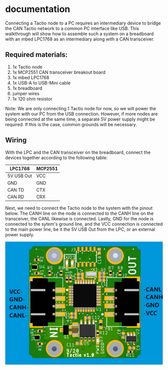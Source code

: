 # documentation
Connecting a Tactio node to a PC requires an intermediary device to bridge the CAN Tactio network to a common PC interface like USB. This walkthrough will show how to assemble such a system on a breadboard with an mbed LPC1768 as an intermediary along with a CAN transceiver.

## Required materials:
1. 1x Tactio node
2. 1x MCP2551 CAN transceiver breakout board
3. 1x mbed LPC1768
4. 1x USB-A to USB-Mini cable
5. 1x breadboard
6. jumper wires
7. 1x 120 ohm resistor

Note: We are only connecting 1 Tactio node for now, so we will power the system with our PC from the USB connection. However, if more nodes are being connected at the same time, a separate 5V power supply might be required. If this is the case, common grounds will be necessary.

## Wiring
With the LPC and the CAN transceiver on the breadboard, connect the devices together according to the following table:

|  LPC1768   | MCP2551 |
|------------|---------|
| 5V USB Out |   VCC   |
|    GND     |   GND   |
|   CAN TD   |   CTX   |
|   CAN RD   |   CRX   |

Next, we need to connect the Tactio node to the system with the pinout below. The CANH line on the node is connected to the CANH line on the transceiver, the CANL likewise is connected. Lastly, GND for the node is connected to the sytem's ground line, and the VCC connection is connected to the main power line, be it the 5V USB Out from the LPC, or an external power supply.

![Tactio node pinout](pinout.png)